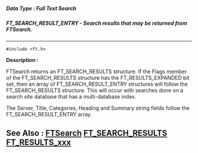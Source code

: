 ##### Data Type : Full Text Search
##### FT_SEARCH_RESULT_ENTRY - Search results that may be returned from FTSearch.
---
```
#include <ft.h>
```
**Description :**

FTSearch returns an FT_SEARCH_RESULTS structure.  If the Flags member of the 
FT_SEARCH_RESULTS structure has the FT_RESULTS_EXPANDED bit set, then an array 
of FT_SEARCH_RESULT_ENTRY structures will follow the FT_SEARCH_RESULTS 
structure.  This will occur with searches done on a search site database that 
has a multi-database index.

The Server, Title, Categories, Heading and Summary string fields follow the 
FT_SEARCH_RESULT_ENTRY array.
   

**See Also :**
[FTSearch](/reference/Func/FTSearch)
[FT_SEARCH_RESULTS](/reference/Data/FT_SEARCH_RESULTS)
[FT_RESULTS_xxx](/reference/Symb/FT_RESULTS_xxx)
---
